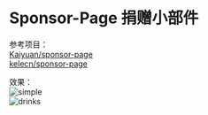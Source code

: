 # Sponsor-Page 捐赠小部件


参考项目：
<br />[Kaiyuan/sponsor-page](https://github.com/Kaiyuan/sponsor-page)
<br />[kelecn/sponsor-page](https://github.com/kelecn/sponsor-page)

效果：
<br />![simple](./simple.gif)
<br />![drinks](https://raw.githubusercontent.com/BowenYoung/sponser-page/main/drinks%20%20.gif)
